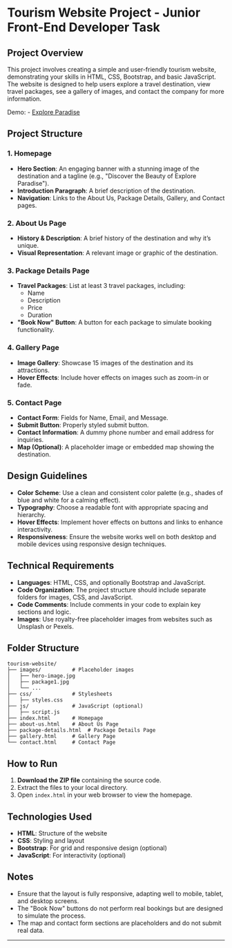 # Tourism Website Project - Junior Front-End Developer Task

## Project Overview

This project involves creating a simple and user-friendly tourism website, demonstrating your skills in HTML, CSS, Bootstrap, and basic JavaScript. The website is designed to help users explore a travel destination, view travel packages, see a gallery of images, and contact the company for more information.

Demo: - [Explore Paradise](https://parthasarathy27.github.io/Tourism-Website/index.html)

## Project Structure

### 1. Homepage
- **Hero Section**: An engaging banner with a stunning image of the destination and a tagline (e.g., "Discover the Beauty of Explore Paradise").
- **Introduction Paragraph**: A brief description of the destination.
- **Navigation**: Links to the About Us, Package Details, Gallery, and Contact pages.

### 2. About Us Page
- **History & Description**: A brief history of the destination and why it’s unique.
- **Visual Representation**: A relevant image or graphic of the destination.

### 3. Package Details Page
- **Travel Packages**: List at least 3 travel packages, including:
  - Name
  - Description
  - Price
  - Duration
- **"Book Now" Button**: A button for each package to simulate booking functionality.

### 4. Gallery Page
- **Image Gallery**: Showcase 15 images of the destination and its attractions.
- **Hover Effects**: Include hover effects on images such as zoom-in or fade.

### 5. Contact Page
- **Contact Form**: Fields for Name, Email, and Message.
- **Submit Button**: Properly styled submit button.
- **Contact Information**: A dummy phone number and email address for inquiries.
- **Map (Optional)**: A placeholder image or embedded map showing the destination.

## Design Guidelines

- **Color Scheme**: Use a clean and consistent color palette (e.g., shades of blue and white for a calming effect).
- **Typography**: Choose a readable font with appropriate spacing and hierarchy.
- **Hover Effects**: Implement hover effects on buttons and links to enhance interactivity.
- **Responsiveness**: Ensure the website works well on both desktop and mobile devices using responsive design techniques.

## Technical Requirements

- **Languages**: HTML, CSS, and optionally Bootstrap and JavaScript.
- **Code Organization**: The project structure should include separate folders for images, CSS, and JavaScript.
- **Code Comments**: Include comments in your code to explain key sections and logic.
- **Images**: Use royalty-free placeholder images from websites such as Unsplash or Pexels.
  
## Folder Structure

```
tourism-website/
├── images/          # Placeholder images
│   ├── hero-image.jpg
│   ├── package1.jpg
│   └── ...
├── css/             # Stylesheets
│   ├── styles.css
├── js/              # JavaScript (optional)
│   ├── script.js
├── index.html       # Homepage
├── about-us.html    # About Us Page
├── package-details.html  # Package Details Page
├── gallery.html     # Gallery Page
└── contact.html     # Contact Page
```

## How to Run

1. **Download the ZIP file** containing the source code.
2. Extract the files to your local directory.
3. Open `index.html` in your web browser to view the homepage.

## Technologies Used

- **HTML**: Structure of the website
- **CSS**: Styling and layout
- **Bootstrap**: For grid and responsive design (optional)
- **JavaScript**: For interactivity (optional)

## Notes

- Ensure that the layout is fully responsive, adapting well to mobile, tablet, and desktop screens.
- The "Book Now" buttons do not perform real bookings but are designed to simulate the process.
- The map and contact form sections are placeholders and do not submit real data.
---
